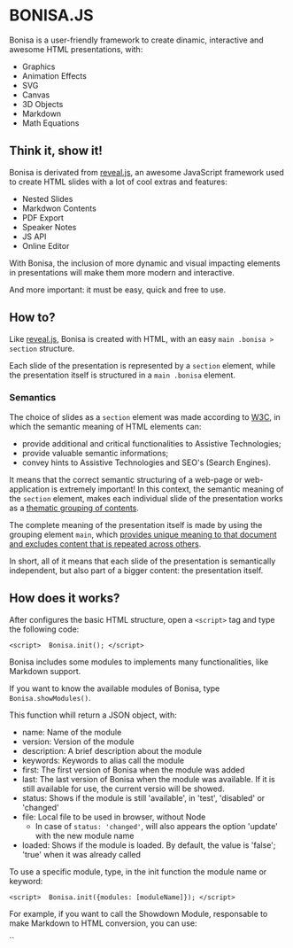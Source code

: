 # BONISA.JS

Bonisa is a user-friendly framework to create dinamic, interactive and awesome HTML presentations, with:

* Graphics
* Animation Effects
* SVG
* Canvas
* 3D Objects
* Markdown
* Math Equations

## Think it, show it!

Bonisa is derivated from [reveal.js](https://github.com/hakimel/reveal.js/), an awesome JavaScript 
framework used to create HTML slides with a lot of cool extras and features:

* Nested Slides
* Markdwon Contents
* PDF Export
* Speaker Notes
* JS API
* Online Editor

With Bonisa, the inclusion of more dynamic and visual impacting elements in presentations will make them
more modern and interactive.

And more important: it must be easy, quick and free to use.

## How to?

Like [reveal.js](https://github.com/hakimel/reveal.js/), Bonisa
is created with HTML, with an easy `main .bonisa > section` structure.

Each slide of the presentation is represented by a `section` element, while
the presentation itself is structured in a `main .bonisa` element.

### Semantics

The choice of slides as a `section` element was made according to [W3C](https://www.w3.org/TR/html52/),
in which the semantic meaning of HTML elements can:

* provide additional and critical functionalities to Assistive Technologies;
* provide valuable semantic informations;
* convey hints to Assistive Technologies and SEO's (Search Engines).

It means that the correct semantic structuring of a web-page or web-application is extremely important!
In this context, the semantic meaning of the `section` element, makes each individual slide
of the presentation works as a [thematic grouping of contents](https://www.w3.org/TR/html52/sections.html#sections).

The complete meaning of the presentation itself is made by using the grouping element `main`,
which [provides unique meaning to that document and excludes content that is repeated across others](https://www.w3.org/TR/html52/grouping-content.html#the-main-element).

In short, all of it means that each slide of the presentation is semantically independent,
but also part of a bigger content: the presentation itself.

## How does it works?

After configures the basic HTML structure, open a `<script>` tag and type the following code:

`<script> 
    Bonisa.init();
</script>`

Bonisa includes some modules to implements many functionalities, like Markdown support.

If you want to know the available modules of Bonisa, type `Bonisa.showModules()`.

This function whill return a JSON object, with:

* name: Name of the module
* version: Version of the module
* description: A brief description about the module
* keywords: Keywords to alias call the module
* first: The first version of Bonisa when the module was added
* last: The last version of Bonisa when the module was available. If it is still available for use, the current versio will be showed.
* status: Shows if the module is still 'available', in 'test', 'disabled' or 'changed'
* file: Local file to be used in browser, without Node
    * In case of `status: 'changed'`, will also appears the option 'update' with the new module name
* loaded: Shows if the module is loaded. By default, the value is 'false'; 'true' when it was already called

To use a specific module, type, in the init function the module name or keyword:

`<script> 
    Bonisa.init({modules: [moduleName]});
</script>`

For example, if you want to call the Showdown Module, responsable to make Markdown to HTML conversion, you can use:

`<script> 
    // calling by name
    Bonisa.init({modules: ['showdown']});
    
    // calling by keyword
    Bonisa.init({modules: ['md']});
</script>`